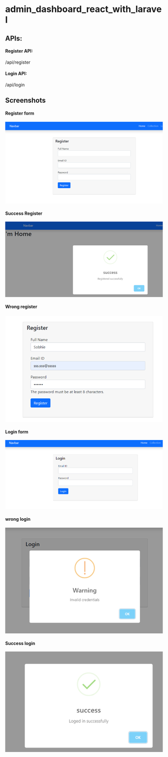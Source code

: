 # admin_dashboard_react_with_laravel

## APIs:
#### Register API:
/api/register

#### Login API:
/api/login

## Screenshots

#### Register form
<img src="/screenshots/Register.png">

#### Success Register
<img src="/screenshots/success register.png">

#### Wrong register
<img src="/screenshots/validation error.png">

#### Login form
<img src="/screenshots/Login.png">

#### wrong login
<img src="/screenshots/Login wrong email or password.png">

#### Success login
<img src="/screenshots/Success login.png">
